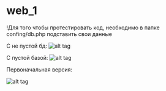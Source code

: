 # web_1

!Для того чтобы протестировать код, необходимо в папке confing/db.php подставить свои данные

С не пустой бд:
![alt tag](https://image.prntscr.com/image/RkqbVx9mT5K4N5jn5dJLKw.png "Описание будет тут")​


С пустой базой:
![alt tag](https://image.prntscr.com/image/Htgl6qnFRd6yOslTHjFuLQ.png "Описание будет тут")​


Первоначальная версия:

![alt tag](https://sun9-21.userapi.com/impf/FA-EHByDGO_akUONJWYKkYKHHxDVaoh-VOSwlw/ExPCwZ5obPw.jpg?size=526x247&quality=96&proxy=1&sign=e45fdc83afdbe09e278122b15fe3beec "Описание будет тут")​
